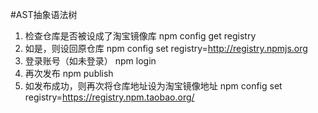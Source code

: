
#AST抽象语法树



1. 检查仓库是否被设成了淘宝镜像库
npm config get registry
2. 如是，则设回原仓库
npm config set registry=http://registry.npmjs.org
3. 登录账号（如未登录）
npm login
4. 再次发布
npm publish
5. 如发布成功，则再次将仓库地址设为淘宝镜像地址
npm config set registry=https://registry.npm.taobao.org/